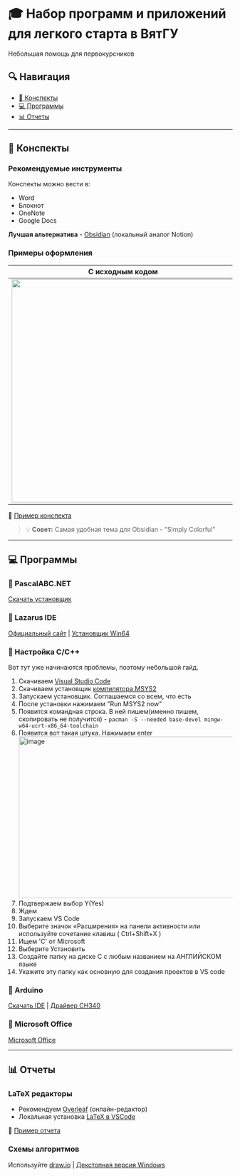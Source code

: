 # 🎓 Набор программ и приложений для легкого старта в ВятГУ
Небольшая помощь для первокурсников

## 🔍 Навигация
- [📝 Конспекты](#-конспекты)
- [💻 Программы](#-программы)
- [📊 Отчеты](#-отчеты)

---

## 📝 Конспекты

### Рекомендуемые инструменты
Конспекты можно вести в:
- Word
- Блокнот
- OneNote
- Google Docs

**Лучшая альтернатива** - [Obsidian](https://obsidian.md/download) (локальный аналог Notion)

### Примеры оформления
| С исходным кодом | Без кода |
|------------------|----------|
| <img width="500" src="https://github.com/user-attachments/assets/a4ff0c77-d8df-411b-898d-219b65d2892d"> | <img width="500" src="https://github.com/user-attachments/assets/d7a05833-5a2a-4faa-b1c0-2403333f55ea"> |

📌 [Пример конспекта](/18.03.2025.pdf)

> 💡 **Совет:** Самая удобная тема для Obsidian - "Simply Colorful"

---

## 💻 Программы

### 🔹 PascalABC.NET
[Скачать установщик](https://pascalabc.net/downloads/PascalABCNETSetup.exe)

### 🔹 Lazarus IDE
[Официальный сайт](https://www.lazarus-ide.org/) | 
[Установщик Win64](https://sourceforge.net/projects/lazarus/files/Lazarus%20Windows%2064%20bits/Lazarus%204.2/lazarus-4.2-fpc-3.2.2-win64.exe/download)

### 🔹 Настройка C/C++
Вот тут уже начинаются проблемы, поэтому небольшой гайд.
1. Скачиваем [Visual Studio Code](https://code.visualstudio.com/)
2. Скачиваем установщик [компилятора MSYS2](https://github.com/msys2/msys2-installer/releases/download/2024-12-08/msys2-x86_64-20241208.exe)
3. Запускаем установщик. Соглашаемся со всем, что есть
4. После установки нажимаем "Run MSYS2 now"
5. Появится командная строка. В ней пишем(именно пишем, скопировать не получится) - `pacman -S --needed base-devel mingw-w64-ucrt-x86_64-toolchain`
6. Появится вот такая штука. Нажимаем enter <img width="1071" height="362" alt="image" src="https://github.com/user-attachments/assets/61a6896d-6fe6-400b-b69b-3a5f899ede29" />
7. Подтвержаем выбор Y(Yes)
8. Ждем
9. Запускаем VS Code
10. Выберите значок «Расширения» на панели активности или используйте сочетание клавиш ( Ctrl+Shift+X )
11. Ищем 'C' от Microsoft
12. Выберите Установить
13. Создайте папку на диске С с любым названием на АНГЛИЙСКОМ языке
14. Укажите эту папку как основную для создания проектов в VS code

### 🔹 Arduino
[Скачать IDE](https://www.arduino.cc/en/software/) |
[Драйвер CH340](https://wiki.amperka.ru/_media/articles:driver-ch340:ch340ser-windows.zip)

### 🔹 Microsoft Office
[Microsoft Office](https://cloud.mail.ru/public/zMaw/2ERQnvgHM)

---

## 📊 Отчеты
### LaTeX редакторы
- Рекомендуем [Overleaf](https://ru.overleaf.com/) (онлайн-редактор)
- Локальная установка [LaTeX в VSCode](/VSCodeTeX.md)  


📄 [Пример отчета](https://www.overleaf.com/read/hwmjrjqbpygr#798ab1)

### Схемы алгоритмов 
Используйте [draw.io](https://github.com/jgraph/drawio-desktop/releases/tag/v28.0.6) | 
[Декстопная версия Windows](https://github.com/jgraph/drawio-desktop/releases/download/v28.0.6/draw.io-28.0.6-windows-installer.exe)
